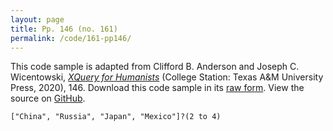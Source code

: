 ```yaml
---
layout: page
title: Pp. 146 (no. 161)
permalink: /code/161-pp146/
---
```


This code sample is adapted from Clifford B. Anderson and Joseph C. Wicentowski, 
[_XQuery for Humanists_](/) (College Station: Texas A&M University Press, 2020), 146. 
Download this code sample in its [raw form](/code/161-pp146/161-pp146.xq).
View the source on [GitHub](https://github.com/coding4humanists/xquery4humanists/blob/release/code/161-pp146/161-pp146.xq).

```xquery
["China", "Russia", "Japan", "Mexico"]?(2 to 4)
```  

